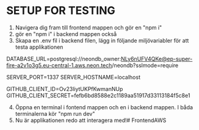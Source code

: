# SETUP FOR TESTING
1. Navigera dig fram till frontend mappen och gör en "npm i"
2. gör en "npm i" i backend mappen också
3. Skapa en .env fil i backend filen, lägg in följande miljövariabler för att testa applikationen

DATABASE_URL=postgresql://neondb_owner:NLy6nUFV4QKe@ep-super-fire-a2v1o3g5.eu-central-1.aws.neon.tech/neondb?sslmode=require

SERVER_PORT=1337
SERVER_HOSTNAME=localhost

GITHUB_CLIENT_ID=Ov23liytUKPfKwmanNUp
GITHUB_CLIENT_SECRET=fefb6bd8588e2c1189aa51917d33113184f5c8e1

4. Öppna en terminal i fontend mappen och en i backend mappen. I båda terminalerna kör "npm run dev"
5. Nu är applikationen redo att interagera med!# FrontendAWS
